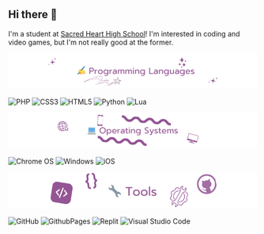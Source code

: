 ## Hi there 👋
I'm a student at <a href="https://shh.ocsb.ca">Sacred Heart High School</a>!
I'm interested in coding and video games, but I'm not really good at the former.

![Languages](1.png)

  ![PHP](https://img.shields.io/badge/php-%23777BB4.svg?style=for-the-badge&logo=php&logoColor=white)
  ![CSS3](https://img.shields.io/badge/css3-%231572B6.svg?style=for-the-badge&logo=css3&logoColor=white)
  ![HTML5](https://img.shields.io/badge/html5-%23E34F26.svg?style=for-the-badge&logo=html5&logoColor=white)
  ![Python](https://img.shields.io/badge/python-3670A0?style=for-the-badge&logo=python&logoColor=ffdd54)
  ![Lua](https://img.shields.io/badge/lua-%232C2D72.svg?style=for-the-badge&logo=lua&logoColor=white)

![Systems](2.png)

  ![Chrome OS](https://img.shields.io/badge/chrome%20os-3d89fc?style=for-the-badge&logo=google%20chrome&logoColor=white)
  ![Windows](https://img.shields.io/badge/Windows-0078D6?style=for-the-badge&logo=windows&logoColor=white)
  ![iOS](https://img.shields.io/badge/iOS-000000?style=for-the-badge&logo=ios&logoColor=white)

![Tools](3.png)

  ![GitHub](https://img.shields.io/badge/github-%23121011.svg?style=for-the-badge&logo=github&logoColor=white)
  ![GithubPages](https://img.shields.io/badge/github%20pages-121013?style=for-the-badge&logo=github&logoColor=white)
  ![Replit](https://img.shields.io/badge/replit-667881?style=for-the-badge&logo=replit&logoColor=white)
  ![Visual Studio Code](https://img.shields.io/badge/Visual%20Studio%20Code-0078d7.svg?style=for-the-badge&logo=visual-studio-code&logoColor=white)